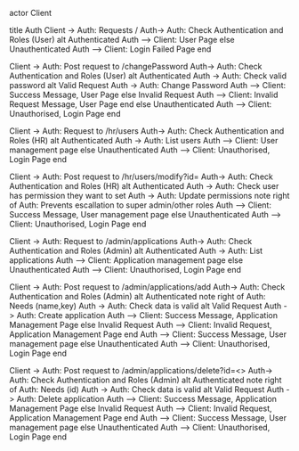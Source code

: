 actor Client

title Auth
Client -> Auth: Requests /
Auth-> Auth: Check Authentication and Roles (User)
alt Authenticated
Auth --> Client: User Page
else Unauthenticated
Auth --> Client: Login Failed Page
end

Client -> Auth: Post request to /changePassword
Auth-> Auth: Check Authentication and Roles (User)
alt Authenticated
Auth -> Auth: Check valid password
alt Valid Request
Auth -> Auth: Change Password
Auth --> Client: Success Message, User Page
else Invalid Request
Auth --> Client: Invalid Request Message, User Page
end
else Unauthenticated
Auth --> Client: Unauthorised, Login Page
end

Client -> Auth: Request to /hr/users
Auth-> Auth: Check Authentication and Roles (HR)
alt Authenticated
Auth -> Auth: List users
Auth --> Client: User management page
else Unauthenticated
Auth --> Client: Unauthorised, Login Page
end

Client -> Auth: Post request to /hr/users/modify?id=<id>
Auth-> Auth: Check Authentication and Roles (HR)
alt Authenticated
Auth -> Auth: Check user has permission they want to set
Auth -> Auth: Update permissions
note right of Auth: Prevents escallation to super admin/other roles
Auth --> Client: Success Message, User management page
else Unauthenticated
Auth --> Client: Unauthorised, Login Page
end

Client -> Auth: Request to /admin/applications
Auth-> Auth: Check Authentication and Roles (Admin)
alt Authenticated
Auth -> Auth: List applications
Auth --> Client: Application management page
else Unauthenticated
Auth --> Client: Unauthorised, Login Page
end

Client -> Auth: Post request to /admin/applications/add
Auth-> Auth: Check Authentication and Roles (Admin)
alt Authenticated
note right of Auth: Needs (name,key)
Auth -> Auth: Check data is valid
alt Valid Request
Auth -> Auth: Create application
Auth --> Client: Success Message, Application Management Page
else Invalid Request
Auth --> Client: Invalid Request, Application Management Page
end
Auth --> Client: Success Message, User management page
else Unauthenticated
Auth --> Client: Unauthorised, Login Page
end


Client -> Auth: Post request to /admin/applications/delete?id=<>
Auth-> Auth: Check Authentication and Roles (Admin)
alt Authenticated
note right of Auth: Needs (id)
Auth -> Auth: Check data is valid
alt Valid Request
Auth -> Auth: Delete application
Auth --> Client: Success Message, Application Management Page
else Invalid Request
Auth --> Client: Invalid Request, Application Management Page
end
Auth --> Client: Success Message, User management page
else Unauthenticated
Auth --> Client: Unauthorised, Login Page
end


